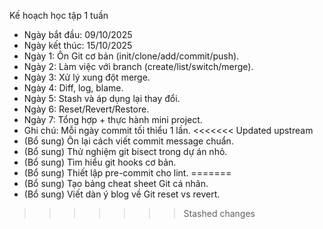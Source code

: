 Kế hoạch học tập 1 tuần
- Ngày bắt đầu: 09/10/2025
- Ngày kết thúc: 15/10/2025
- Ngày 1: Ôn Git cơ bản (init/clone/add/commit/push).
- Ngày 2: Làm việc với branch (create/list/switch/merge).
- Ngày 3: Xử lý xung đột merge.
- Ngày 4: Diff, log, blame.
- Ngày 5: Stash và áp dụng lại thay đổi.
- Ngày 6: Reset/Revert/Restore.
- Ngày 7: Tổng hợp + thực hành mini project.
- Ghi chú: Mỗi ngày commit tối thiểu 1 lần.
<<<<<<< Updated upstream
- (Bổ sung) Ôn lại cách viết commit message chuẩn.
- (Bổ sung) Thử nghiệm git bisect trong dự án nhỏ.
- (Bổ sung) Tìm hiểu git hooks cơ bản.
- (Bổ sung) Thiết lập pre-commit cho lint.
=======
- (Bổ sung) Tạo bảng cheat sheet Git cá nhân.
- (Bổ sung) Viết dàn ý blog về Git reset vs revert.
>>>>>>> Stashed changes
